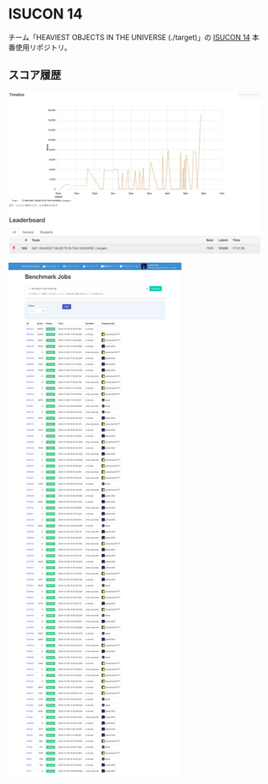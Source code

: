 # ISUCON 14

チーム「HEAVIEST OBJECTS IN THE UNIVERSE (./target)」の [ISUCON 14](https://isucon.net/archives/58818382.html) 本番使用リポジトリ。

## スコア履歴

![](score_history.png)

![](benchmark_history.png)
